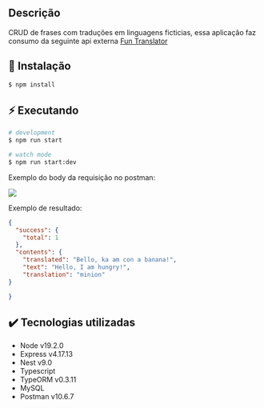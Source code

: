## Descrição

CRUD de frases com traduções em linguagens ficticias, essa aplicação faz consumo da seguinte api externa [Fun Translator](https://funtranslations.com/) 

## 🔌 Instalação

```bash
$ npm install
```

## ⚡ Executando

```bash
# development
$ npm run start

# watch mode
$ npm run start:dev

```

Exemplo do body da requisição no postman:

<img src="https://i.ibb.co/K0MpkPV/Microsoft-Teams-image-20.png">

Exemplo de resultado:

```json
{
  "success": {
    "total": 1
  },
  "contents": {
    "translated": "Bello, ka am con a banana!",
    "text": "Hello, I am hungry!",
    "translation": "minion"
}

}
```

## ✔️ Tecnologias utilizadas

- Node v19.2.0
- Express v4.17.13
- Nest v9.0
- Typescript
- TypeORM v0.3.11
- MySQL
- Postman v10.6.7

